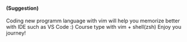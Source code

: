 #### (Suggestion)
Coding new programm language with vim will help you memorize better with IDE such as VS Code :)
Course type with vim + shell(zsh)
Enjoy you journey!
